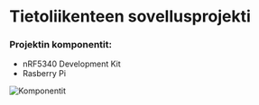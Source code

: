 # Tietoliikenteen sovellusprojekti

### Projektin komponentit:
- nRF5340 Development Kit
- Rasberry Pi


![Komponentit](https://github.com/user-attachments/assets/56c4bbcd-2feb-4b4c-8b8e-515688ba0762)
